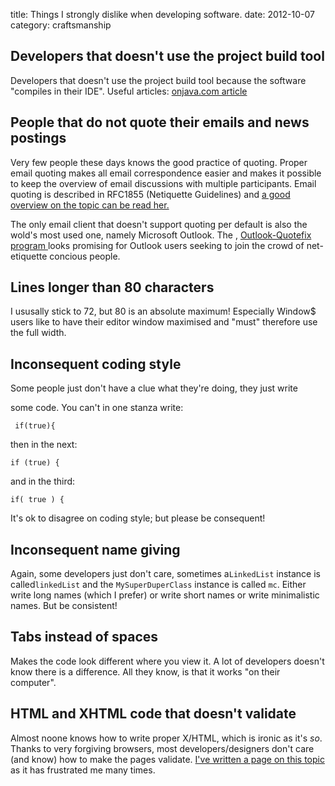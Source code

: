 title: Things I strongly dislike when developing software.
date:    2012-10-07
category: craftsmanship


## Developers that doesn't use the project build tool

Developers that doesn't use the project build tool because
the software "compiles in their IDE". Useful articles: <a
href="http://www.onjava.com/pub/a/onjava/2001/02/22/open_source.html">
onjava.com article
</a>

## People that do not quote their emails and news postings

Very few people these days knows the good practice of
quoting. Proper email quoting makes all email correspondence
easier and makes it possible to keep the overview of email
discussions with multiple participants. Email quoting is
described in RFC1855 (Netiquette Guidelines) and
<a href="http://www.massey.ac.nz/~tameyer/writing/quoting.html.">
a good overview on the topic can be read her.
</a>


The only email client that doesn't support quoting per
default is also the wold's most used one, namely Microsoft
Outlook. The ,
<a href="http://home.in.tum.de/~jain/software/outlook-quotefix/">
Outlook-Quotefix program
</a>
looks promising for Outlook users seeking to join the crowd
of net-etiquette concious people.

## Lines longer than 80 characters

I ususally stick to 72,
but 80 is an absolute maximum! Especially Window$ users
like to have their editor window maximised and "must"
therefore use the full width.

## Inconsequent coding style

Some people just don't have a clue what they're doing, they just write

some code. You can't in one stanza write:

     if(true){

then in the next:

    if (true) {

and in the third:

    if( true ) {

It's ok to disagree on coding style; but please be consequent!

## Inconsequent name giving

Again, some developers just don't care, sometimes a```LinkedList```
instance is called```linkedList``` and the ```MySuperDuperClass```
instance is called ```mc```. Either write long names (which I prefer)
or write short names or write minimalistic names. But be consistent!

## Tabs instead of spaces

Makes the code look different where you view it. A lot of developers
doesn't know there is a difference. All they know, is that it works
"on their computer".

## HTML and XHTML code that doesn't validate

Almost noone knows how to write proper X/HTML, which is ironic as it's
<em>so</em>. Thanks to very forgiving browsers, most
developers/designers don't care (and know) how to make the pages
validate. <a href="../../webdesign/how-to-write-html">I've written a
page on this topic</a> as it has frustrated me many times.

